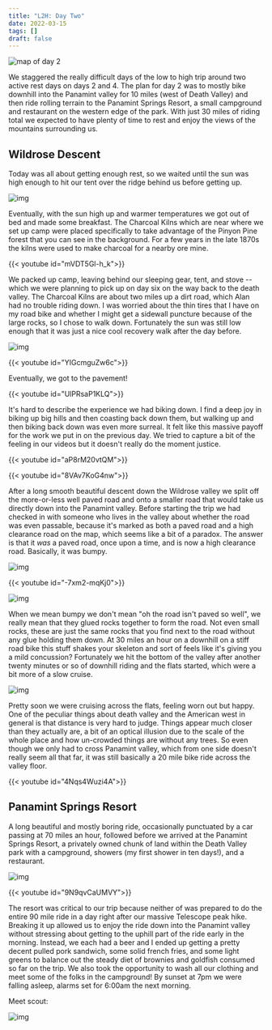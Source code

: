 ```yaml
---
title: "L2H: Day Two"
date: 2022-03-15
tags: []
draft: false
---
```


![map of day 2](/static/maps/l2h/day2.png)

We staggered the really difficult days of the low to high trip around two active rest days on days 2 and 4. The plan for day 2 was to mostly bike downhill into the Panamint valley for 10 miles (west of Death Valley) and then ride rolling terrain to the Panamint Springs Resort, a small campground and restaurant on the western edge of the park. With just 30 miles of riding total we expected to have plenty of time to rest and enjoy the views of the mountains surrounding us.

## Wildrose Descent

Today was all about getting enough rest, so we waited until the sun was high enough to hit our tent over the ridge behind us before getting up. 

![img](/static/l2h/day2/IMG_0281.png)

Eventually, with the sun high up and warmer temperatures we got out of bed and made some breakfast. The Charcoal Kilns which are near where we set up camp were placed specifically to take advantage of the Pinyon Pine forest that you can see in the background. For a few years in the late 1870s the kilns were used to make charcoal for a nearby ore mine.

{{< youtube id="mVDT5Gl-h_k">}}<space>

We packed up camp, leaving behind our sleeping gear, tent, and stove -- which we were planning to pick up on day six on the way back to the death valley. The Charcoal Kilns are about two miles up a dirt road, which Alan had no trouble riding down. I was worried about the thin tires that I have on my road bike and whether I might get a sidewall puncture because of the large rocks, so I chose to walk down. Fortunately the sun was still low enough that it was just a nice cool recovery walk after the day before. 

![img](/static/l2h/day2/IMG_0285.png)

{{< youtube id="YIGcmguZw6c">}}<space>

Eventually, we got to the pavement!

{{< youtube id="UlPRsaP1KLQ">}}<space>

It's hard to describe the experience we had biking down. I find a deep joy in biking up big hills and then coasting back down them, but walking up and then biking back down was even more surreal. It felt like this massive payoff for the work we put in on the previous day. We tried to capture a bit of the feeling in our videos but it doesn't really do the moment justice. 

{{< youtube id="aP8rM20vtQM">}}<space>

{{< youtube id="8VAv7KoG4nw">}}<space>

After a long smooth beautiful descent down the Wildrose valley we split off the more-or-less well paved road and onto a smaller road that would take us directly down into the Panamint valley. Before starting the trip we had checked in with someone who lives in the valley about whether the road was even passable, because it's marked as both a paved road and a high clearance road on the map, which seems like a bit of a paradox. The answer is that it *was* a paved road, once upon a time, and is now a high clearance road. Basically, it was bumpy. 

![img](/static/l2h/day2/IMG_0289.png)

{{< youtube id="-7xm2-mqKj0">}}<space>

![img](/static/l2h/day2/IMG_0290.png)
 
When we mean bumpy we don't mean "oh the road isn't paved so well", we really mean that they glued rocks together to form the road. Not even small rocks, these are just the same rocks that you find next to the road without any glue holding them down. At 30 miles an hour on a downhill on a stiff road bike this stuff shakes your skeleton and sort of feels like it's giving you a mild concussion? Fortunately we hit the bottom of the valley after another twenty minutes or so of downhill riding and the flats started, which were a bit more of a slow cruise. 

![img](/static/l2h/day2/PXL_20220315_211414059.jpg)

Pretty soon we were cruising across the flats, feeling worn out but happy. One of the peculiar things about death valley and the American west in general is that distance is very hard to judge. Things appear much closer than they actually are, a bit of an optical illusion due to the scale of the whole place and how un-crowded things are without any trees. So even though we only had to cross Panamint valley, which from one side doesn't really seem all that far, it was still basically a 20 mile bike ride across the valley floor. 

{{< youtube id="4Nqs4Wuzi4A">}}<space>

## Panamint Springs Resort

A long beautiful and mostly boring ride, occasionally punctuated by a car passing at 70 miles an hour, followed before we arrived at the Panamint Springs Resort, a privately owned chunk of land within the Death Valley park with a campground, showers (my first shower in ten days!), and a restaurant. 

![img](/static/l2h/day2/PXL_20220315_223655421.jpg)

{{< youtube id="9N9qvCaUMVY">}}<space>

The resort was critical to our trip because neither of was prepared to do the entire 90 mile ride in a day right after our massive Telescope peak hike. Breaking it up allowed us to enjoy the ride down into the Panamint valley without stressing about getting to the uphill part of the ride early in the morning. Instead, we each had a beer and I ended up getting a pretty decent pulled pork sandwich, some solid french fries, and some light greens to balance out the steady diet of brownies and goldfish consumed so far on the trip. We also took the opportunity to wash all our clothing and meet some of the folks in the campground! By sunset at 7pm we were falling asleep, alarms set for 6:00am the next morning.

Meet scout:

![img](/static/l2h/day2/IMG_0294.png)